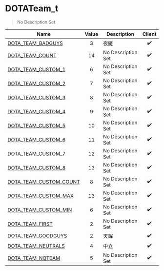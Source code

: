 # DOTATeam_t
> No Description Set

Name|Value|Description|Client
--|:--:|--|:--:
[DOTA_TEAM_BADGUYS](DOTA_TEAM_BADGUYS)|3|夜魇|✔️
[DOTA_TEAM_COUNT](DOTA_TEAM_COUNT)|14|No Description Set|✔️
[DOTA_TEAM_CUSTOM_1](DOTA_TEAM_CUSTOM_1)|6|No Description Set|✔️
[DOTA_TEAM_CUSTOM_2](DOTA_TEAM_CUSTOM_2)|7|No Description Set|✔️
[DOTA_TEAM_CUSTOM_3](DOTA_TEAM_CUSTOM_3)|8|No Description Set|✔️
[DOTA_TEAM_CUSTOM_4](DOTA_TEAM_CUSTOM_4)|9|No Description Set|✔️
[DOTA_TEAM_CUSTOM_5](DOTA_TEAM_CUSTOM_5)|10|No Description Set|✔️
[DOTA_TEAM_CUSTOM_6](DOTA_TEAM_CUSTOM_6)|11|No Description Set|✔️
[DOTA_TEAM_CUSTOM_7](DOTA_TEAM_CUSTOM_7)|12|No Description Set|✔️
[DOTA_TEAM_CUSTOM_8](DOTA_TEAM_CUSTOM_8)|13|No Description Set|✔️
[DOTA_TEAM_CUSTOM_COUNT](DOTA_TEAM_CUSTOM_COUNT)|8|No Description Set|✔️
[DOTA_TEAM_CUSTOM_MAX](DOTA_TEAM_CUSTOM_MAX)|13|No Description Set|✔️
[DOTA_TEAM_CUSTOM_MIN](DOTA_TEAM_CUSTOM_MIN)|6|No Description Set|✔️
[DOTA_TEAM_FIRST](DOTA_TEAM_FIRST)|2|No Description Set|✔️
[DOTA_TEAM_GOODGUYS](DOTA_TEAM_GOODGUYS)|2|天辉|✔️
[DOTA_TEAM_NEUTRALS](DOTA_TEAM_NEUTRALS)|4|中立|✔️
[DOTA_TEAM_NOTEAM](DOTA_TEAM_NOTEAM)|5|No Description Set|✔️

